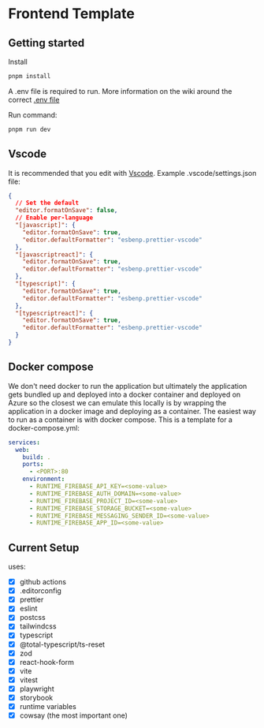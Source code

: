 # Frontend Template

## Getting started

Install

```sh
pnpm install
```

A .env file is required to run. More information on the wiki around the correct [.env file](<https://dev.azure.com/ITSharedService/My%20Westminster/_wiki/wikis/My-Westminster.wiki/48/file-.env.development-(or-.env.production)>)

Run command:

```sh
pnpm run dev
```

## Vscode

It is recommended that you edit with [Vscode](https://code.visualstudio.com/). Example .vscode/settings.json file:

```json
{
  // Set the default
  "editor.formatOnSave": false,
  // Enable per-language
  "[javascript]": {
    "editor.formatOnSave": true,
    "editor.defaultFormatter": "esbenp.prettier-vscode"
  },
  "[javascriptreact]": {
    "editor.formatOnSave": true,
    "editor.defaultFormatter": "esbenp.prettier-vscode"
  },
  "[typescript]": {
    "editor.formatOnSave": true,
    "editor.defaultFormatter": "esbenp.prettier-vscode"
  },
  "[typescriptreact]": {
    "editor.formatOnSave": true,
    "editor.defaultFormatter": "esbenp.prettier-vscode"
  }
}
```

## Docker compose

We don't need docker to run the application but ultimately the application gets bundled up and
deployed into a docker container and deployed on Azure so the closest we can emulate this locally
is by wrapping the application in a docker image and deploying as a container. The easiest way
to run as a container is with docker compose. This is a template for a docker-compose.yml:

```yml
services:
  web:
    build: .
    ports:
      - <PORT>:80
    environment:
      - RUNTIME_FIREBASE_API_KEY=<some-value>
      - RUNTIME_FIREBASE_AUTH_DOMAIN=<some-value>
      - RUNTIME_FIREBASE_PROJECT_ID=<some-value>
      - RUNTIME_FIREBASE_STORAGE_BUCKET=<some-value>
      - RUNTIME_FIREBASE_MESSAGING_SENDER_ID=<some-value>
      - RUNTIME_FIREBASE_APP_ID=<some-value>
```

## Current Setup

uses:

- [x] github actions
- [x] .editorconfig
- [x] prettier
- [x] eslint
- [x] postcss
- [x] tailwindcss
- [x] typescript
- [x] @total-typescript/ts-reset
- [x] zod
- [x] react-hook-form
- [x] vite
- [x] vitest
- [x] playwright
- [x] storybook
- [x] runtime variables
- [x] cowsay (the most important one)
